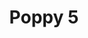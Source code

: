 ---
title: 'Poppy 5'
description: ''
credit: 'Place Holder'
style: ''
project: 'Poppy'
type: 'photo'
pathToImage: '/gallery/poppy/poppy-5.jpg'
alt: 'Poppy 5'
width: 2160
height: 1447
...